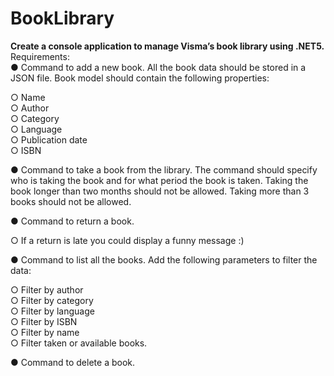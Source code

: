 # BookLibrary

**Create a console application to manage Visma’s book library using .NET5.**  
Requirements:  
● Command to add a new book. All the book data should be stored in a JSON file. Book
model should contain the following properties:

○ Name  
○ Author  
○ Category  
○ Language  
○ Publication date  
○ ISBN  

● Command to take a book from the library. The command should specify who is taking
the book and for what period the book is taken. Taking the book longer than two months
should not be allowed. Taking more than 3 books should not be allowed.

● Command to return a book.  

○ If a return is late you could display a funny message :)  

● Command to list all the books. Add the following parameters to filter the data:  

○ Filter by author  
○ Filter by category  
○ Filter by language  
○ Filter by ISBN  
○ Filter by name  
○ Filter taken or available books.  

● Command to delete a book.  
